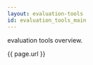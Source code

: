 ```yaml
---
layout: evaluation-tools
id: evaluation_tools_main
---
```


evaluation tools overview.  

{{ page.url }}
